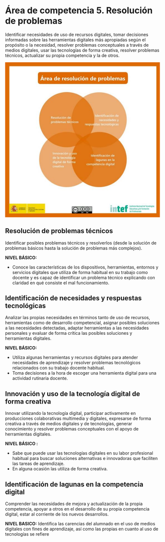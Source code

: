 # Área de competencia 5. Resolución de problemas
Identificar necesidades de uso de recursos digitales, tomar decisiones informadas sobre las herramientas digitales más apropiadas según el propósito o la necesidad, resolver problemas conceptuales a través de medios digitales, usar las tecnologías de forma creativa, resolver problemas técnicos, actualizar su propia competencia y la de otros.

![](/assets/area5.jpg)

## Resolución de problemas técnicos
Identificar posibles problemas técnicos y resolverlos (desde la solución de problemas
básicos hasta la solución de problemas más complejos).

**NIVEL BÁSICO:**
* Conoce las características de los dispositivos, herramientas, entornos y servicios digitales
que utiliza de forma habitual en su trabajo como docente y es capaz de identificar un problema técnico explicando con claridad en qué consiste el mal funcionamiento.

## Identificación de necesidades y respuestas tecnológicas
Analizar las propias necesidades en términos tanto de uso de recursos, herramientas como de desarrollo competencial, asignar posibles soluciones a las necesidades detectadas, adaptar herramientas a las necesidades personales y evaluar de forma crítica las posibles soluciones y herramientas digitales.

**NIVEL BÁSICO:**
* Utiliza algunas herramientas y recursos digitales para atender necesidades de aprendizaje y
resolver problemas tecnológicos relacionados con su trabajo docente habitual.
* Toma decisiones a la hora de escoger una herramienta digital para una actividad rutinaria
docente.

## Innovación y uso de la tecnología digital de forma creativa
Innovar utilizando la tecnología digital, participar activamente en producciones colaborativas multimedia y digitales, expresarse de forma creativa a través de medios digitales y de tecnologías, generar conocimiento y resolver problemas conceptuales con el apoyo de herramientas digitales.

**NIVEL BÁSICO :**
* Sabe que puede usar las tecnologías digitales en su labor profesional habitual para buscar
soluciones alternativas e innovadoras que faciliten las tareas de aprendizaje.
* En alguna ocasión las utiliza de forma creativa.

## Identificación de lagunas en la competencia digital
Comprender las necesidades de mejora y actualización de la propia competencia, apoyar a otros en el desarrollo de su propia competencia digital, estar al corriente de los nuevos desarrollos.

**NIVEL BASICO:**
Identifica las carencias del alumnado en el uso de medios digitales con fines de aprendizaje, así como las propias en cuanto al uso de tecnologías se refiere
